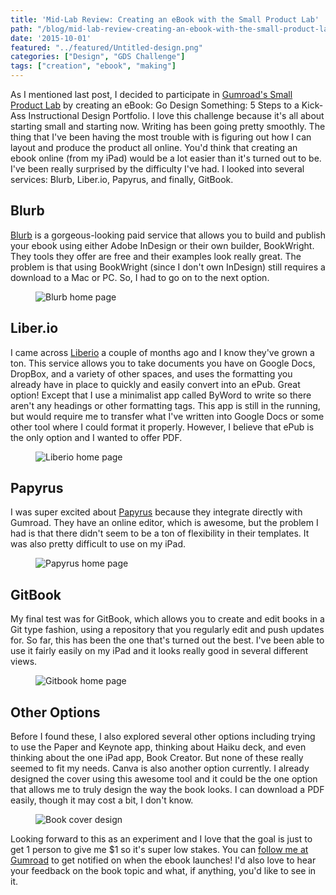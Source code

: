 ```yaml
---
title: 'Mid-Lab Review: Creating an eBook with the Small Product Lab'
path: "/blog/mid-lab-review-creating-an-ebook-with-the-small-product-lab"
date: '2015-10-01'
featured: "../featured/Untitled-design.png"
categories: ["Design", "GDS Challenge"]
tags: ["creation", "ebook", "making"]
---
```


As I mentioned last post, I decided to participate in [Gumroad's Small Product Lab](https://gumroad.com/smallproductlab) by creating an eBook: Go Design Something: 5 Steps to a Kick-Ass Instructional Design Portfolio. I love this challenge because it's all about starting small and starting now. Writing has been going pretty smoothly. The thing that I've been having the most trouble with is figuring out how I can layout and produce the product all online. You'd think that creating an ebook online (from my iPad) would be a lot easier than it's turned out to be. I've been really surprised by the difficulty I've had. I looked into several services: Blurb, Liber.io, Papyrus, and finally, GitBook.

## Blurb

[Blurb](http://www.blurb.com/) is a gorgeous-looking paid service that allows you to build and publish your ebook using either Adobe InDesign or their own builder, BookWright. They tools they offer are free and their examples look really great. The problem is that using BookWright (since I don't own InDesign) still requires a download to a Mac or PC. So, I had to go on to the next option.

<figure>
  <img
    sizes="(max-width: 810px) 100vw, 810px"
    srcset="https://res.cloudinary.com/dhdaswa6t/image/upload/f_auto,q_60,w_203/v1530396697/blog/Blurb.png 203w,
            https://res.cloudinary.com/dhdaswa6t/image/upload/f_auto,q_60,w_405/v1530396697/blog/Blurb.png 405w,
            https://res.cloudinary.com/dhdaswa6t/image/upload/f_auto,q_60,w_810/v1530396697/blog/Blurb.png 810w,
            https://res.cloudinary.com/dhdaswa6t/image/upload/f_auto,q_60,w_1215/v1530396697/blog/Blurb.png 1215w"
    src="https://res.cloudinary.com/dhdaswa6t/image/upload/f_auto,q_60,w_810/v1530396697/blog/Blurb.png"
    alt="Blurb home page" />
</figure>

## Liber.io

I came across [Liberio](https://liber.io/) a couple of months ago and I know they've grown a ton. This service allows you to take documents you have on Google Docs, DropBox, and a variety of other spaces, and uses the formatting you already have in place to quickly and easily convert into an ePub. Great option! Except that I use a minimalist app called ByWord to write so there aren't any headings or other formatting tags. This app is still in the running, but would require me to transfer what I've written into Google Docs or some other tool where I could format it properly. However, I believe that ePub is the only option and I wanted to offer PDF.
<figure>
  <img
    sizes="(max-width: 810px) 100vw, 810px"
    srcset="https://res.cloudinary.com/dhdaswa6t/image/upload/f_auto,q_60,w_203/v1530396697/blog/Liberio.png 203w,
            https://res.cloudinary.com/dhdaswa6t/image/upload/f_auto,q_60,w_405/v1530396697/blog/Liberio.png 405w,
            https://res.cloudinary.com/dhdaswa6t/image/upload/f_auto,q_60,w_810/v1530396697/blog/Liberio.png 810w,
            https://res.cloudinary.com/dhdaswa6t/image/upload/f_auto,q_60,w_1215/v1530396697/blog/Liberio.png 1215w"
    src="https://res.cloudinary.com/dhdaswa6t/image/upload/f_auto,q_60,w_810/v1530396697/blog/Liberio.png"
    alt="Liberio home page" />
</figure>

## Papyrus

I was super excited about [Papyrus](http://papyruseditor.com/) because they integrate directly with Gumroad. They have an online editor, which is awesome, but the problem I had is that there didn't seem to be a ton of flexibility in their templates. It was also pretty difficult to use on my iPad.

<figure>
  <img
    sizes="(max-width: 810px) 100vw, 810px"
    srcset="https://res.cloudinary.com/dhdaswa6t/image/upload/f_auto,q_60,w_203/v1530396697/blog/Papyrus.png 203w,
            https://res.cloudinary.com/dhdaswa6t/image/upload/f_auto,q_60,w_405/v1530396697/blog/Papyrus.png 405w,
            https://res.cloudinary.com/dhdaswa6t/image/upload/f_auto,q_60,w_810/v1530396697/blog/Papyrus.png 810w,
            https://res.cloudinary.com/dhdaswa6t/image/upload/f_auto,q_60,w_1215/v1530396697/blog/Papyrus.png 1215w"
    src="https://res.cloudinary.com/dhdaswa6t/image/upload/f_auto,q_60,w_810/v1530396697/blog/Papyrus.png"
    alt="Papyrus home page" />
</figure>

## GitBook

My final test was for GitBook, which allows you to create and edit books in a Git type fashion, using a repository that you regularly edit and push updates for. So far, this has been the one that's turned out the best. I've been able to use it fairly easily on my iPad and it looks really good in several different views.

<figure>
  <img
    sizes="(max-width: 810px) 100vw, 810px"
    srcset="https://res.cloudinary.com/dhdaswa6t/image/upload/f_auto,q_60,w_203/v1530396697/blog/GDSv1.png 203w,
            https://res.cloudinary.com/dhdaswa6t/image/upload/f_auto,q_60,w_405/v1530396697/blog/GDSv1.png 405w,
            https://res.cloudinary.com/dhdaswa6t/image/upload/f_auto,q_60,w_810/v1530396697/blog/GDSv1.png 810w,
            https://res.cloudinary.com/dhdaswa6t/image/upload/f_auto,q_60,w_1215/v1530396697/blog/GDSv1.png 1215w"
    src="https://res.cloudinary.com/dhdaswa6t/image/upload/f_auto,q_60,w_810/v1530396697/blog/GDSv1.png"
    alt="Gitbook home page" />
</figure>

## Other Options

Before I found these, I also explored several other options including trying to use the Paper and Keynote app, thinking about Haiku deck, and even thinking about the one iPad app, Book Creator. But none of these really seemed to fit my needs. Canva is also another option currently. I already designed the cover using this awesome tool and it could be the one option that allows me to truly design the way the book looks. I can download a PDF easily, though it may cost a bit, I don't know.

<figure>
  <img
    sizes="(max-width: 810px) 100vw, 810px"
    srcset="https://res.cloudinary.com/dhdaswa6t/image/upload/f_auto,q_60,w_203/v1530396697/blog/GDSv2.png 203w,
            https://res.cloudinary.com/dhdaswa6t/image/upload/f_auto,q_60,w_405/v1530396697/blog/GDSv2.png 405w,
            https://res.cloudinary.com/dhdaswa6t/image/upload/f_auto,q_60,w_810/v1530396697/blog/GDSv2.png 810w,
            https://res.cloudinary.com/dhdaswa6t/image/upload/f_auto,q_60,w_1215/v1530396697/blog/GDSv2.png 1215w"
    src="https://res.cloudinary.com/dhdaswa6t/image/upload/f_auto,q_60,w_810/v1530396697/blog/GDSv2.png"
    alt="Book cover design" />
</figure>

Looking forward to this as an experiment and I love that the goal is just to get 1 person to give me $1 so it's super low stakes. You can [follow me at Gumroad](https://gumroad.com/anthkris) to get notified on when the ebook launches! I'd also love to hear your feedback on the book topic and what, if anything, you'd like to see in it.
